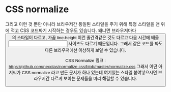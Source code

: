 # CSS normalize

그리고 이런 것 뿐만 아니라 브라우저간 통일된 스타일을 주기 위해
특정 스타일을 맨 위에 적고 CSS 코드짜기 시작하는 경우도 있습니다.
왜냐면 브라우저마다 <button>의 스타일이 다르고, 가끔 line-height 이런 줄간격같은 것도 다르고
다음 시간에 배울 <input> 사이즈도 다르기 때문입니다.
그래서 같은 코드를 짜도 다른 브라우저에선 이상하게 보일 수 있습니다. 

CSS Normalize 링크 :  https://github.com/necolas/normalize.css/blob/master/normalize.css
그래서 어떤 아저씨가 CSS normalize 라고 만든 문서가 하나 있는데
여기있는 스타일 붙여넣으시면 브라우저간 다르게 보이는 문제들을 미리 해결할 수 있습니다. 
